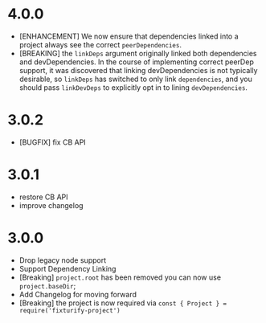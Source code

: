 # 4.0.0
* [ENHANCEMENT] We now ensure that dependencies linked into a project always see the correct `peerDependencies`.
* [BREAKING] the `linkDeps` argument originally linked both dependencies and devDependencies. In the course of implementing correct peerDep support, it was discovered that linking devDependencies is not typically desirable, so `linkDeps` has switched to only link `dependencies`, and you should pass `linkDevDeps` to explicitly opt in to lining `devDependencies`.

# 3.0.2

* [BUGFIX] fix CB API

# 3.0.1

* restore CB API
* improve changelog

# 3.0.0

* Drop legacy node support
* Support Dependency Linking
* [Breaking] `project.root` has been removed you can now use `project.baseDir`;
* Add Changelog for moving forward
* [Breaking] the project is now required via `const { Project } = require('fixturify-project')`

